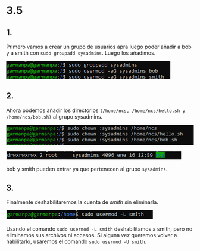 # 3.5

## 1.
Primero vamos a crear un grupo de usuarios apra luego poder añadir a bob y a smith con `sudo groupadd sysadmins`. Luego los añadimos.

![img](https://github.com/pgarman524/DespliegueWeb/blob/master/lab_01/imagenes/3.5/01_anadir_grupo_usuarios.PNG)

## 2.
Ahora podemos añadir los directorios `(/home/ncs, /home/ncs/hello.sh y /home/ncs/bob.sh)` al grupo sysadmins.

![img](https://github.com/pgarman524/DespliegueWeb/blob/master/lab_01/imagenes/3.5/02_cambiar_grupo_propietario.PNG)

![img](https://github.com/pgarman524/DespliegueWeb/blob/master/lab_01/imagenes/3.5/03_verificar_grupo.PNG)

bob y smith pueden entrar ya que pertenecen al grupo `sysadmins`.

## 3.
Finalmente deshabilitaremos la cuenta de *smith* sin eliminarla.

![img](https://github.com/pgarman524/DespliegueWeb/blob/master/lab_01/imagenes/3.5/04_deshabilitar_smith.PNG)

Usando el comando `sudo usermod -L smith` deshabilitamos a smith, pero no eliminamos sus archivos ni accesos. Si alguna vez queremos volver a habilitarlo, usaremos el comando `sudo usermod -U smith`.
